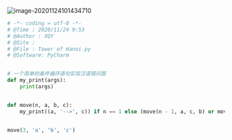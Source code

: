 ![image-20201124101434710](C:\Users\XQY\AppData\Roaming\Typora\typora-user-images\image-20201124101434710.png)

```python
# -*- coding = utf-8 -*-
# @Time : 2020/11/24 9:53
# @Author : XQY
# @Site : 
# @File : Tower of Hanoi.py
# @Software: PyCharm


# 一个简单的条件循环语句实现汉诺塔问题
def my_print(args):
    print(args)


def move(n, a, b, c):
    my_print((a, '-->', c)) if n == 1 else (move(n - 1, a, c, b) or move(1, a, b, c) or move(n - 1, b, a, c))


move(3, 'a', 'b', 'c')
```

